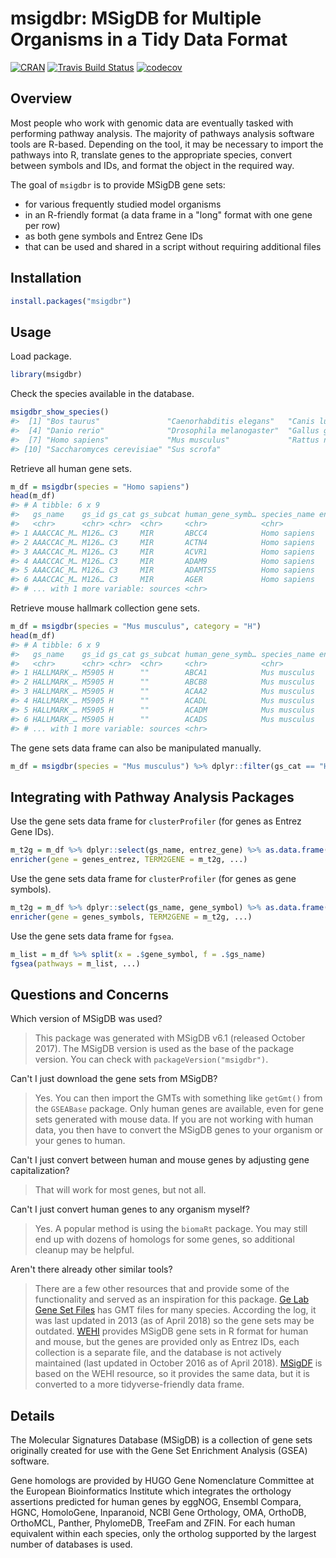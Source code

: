 # msigdbr: MSigDB for Multiple Organisms in a Tidy Data Format

[![CRAN](http://www.r-pkg.org/badges/version/msigdbr)](https://cran.r-project.org/package=msigdbr)
[![Travis Build Status](https://travis-ci.org/igordot/msigdbr.svg?branch=master)](https://travis-ci.org/igordot/msigdbr)
[![codecov](https://codecov.io/gh/igordot/msigdbr/branch/master/graph/badge.svg)](https://codecov.io/gh/igordot/msigdbr)

## Overview

Most people who work with genomic data are eventually tasked with performing pathway analysis.
The majority of pathways analysis software tools are R-based.
Depending on the tool, it may be necessary to import the pathways into R, translate genes to the appropriate species, convert between symbols and IDs, and format the object in the required way.

The goal of `msigdbr` is to provide MSigDB gene sets:

* for various frequently studied model organisms
* in an R-friendly format (a data frame in a "long" format with one gene per row)
* as both gene symbols and Entrez Gene IDs
* that can be used and shared in a script without requiring additional files

## Installation

```r
install.packages("msigdbr")
```

## Usage

Load package.

```r
library(msigdbr)
```

Check the species available in the database.

```r
msigdbr_show_species()
#>  [1] "Bos taurus"               "Caenorhabditis elegans"   "Canis lupus familiaris"  
#>  [4] "Danio rerio"              "Drosophila melanogaster"  "Gallus gallus"           
#>  [7] "Homo sapiens"             "Mus musculus"             "Rattus norvegicus"       
#> [10] "Saccharomyces cerevisiae" "Sus scrofa"
```

Retrieve all human gene sets.

```r
m_df = msigdbr(species = "Homo sapiens")
head(m_df)
#> # A tibble: 6 x 9
#>   gs_name    gs_id gs_cat gs_subcat human_gene_symb… species_name entrez_gene gene_symbol
#>   <chr>      <chr> <chr>  <chr>     <chr>            <chr>              <int> <chr>      
#> 1 AAACCAC_M… M126… C3     MIR       ABCC4            Homo sapiens       10257 ABCC4      
#> 2 AAACCAC_M… M126… C3     MIR       ACTN4            Homo sapiens          81 ACTN4      
#> 3 AAACCAC_M… M126… C3     MIR       ACVR1            Homo sapiens          90 ACVR1      
#> 4 AAACCAC_M… M126… C3     MIR       ADAM9            Homo sapiens        8754 ADAM9      
#> 5 AAACCAC_M… M126… C3     MIR       ADAMTS5          Homo sapiens       11096 ADAMTS5    
#> 6 AAACCAC_M… M126… C3     MIR       AGER             Homo sapiens         177 AGER       
#> # ... with 1 more variable: sources <chr>
```

Retrieve mouse hallmark collection gene sets.

```r
m_df = msigdbr(species = "Mus musculus", category = "H")
head(m_df)
#> # A tibble: 6 x 9
#>   gs_name    gs_id gs_cat gs_subcat human_gene_symb… species_name entrez_gene gene_symbol
#>   <chr>      <chr> <chr>  <chr>     <chr>            <chr>              <int> <chr>      
#> 1 HALLMARK_… M5905 H      ""        ABCA1            Mus musculus       11303 Abca1      
#> 2 HALLMARK_… M5905 H      ""        ABCB8            Mus musculus       74610 Abcb8      
#> 3 HALLMARK_… M5905 H      ""        ACAA2            Mus musculus       52538 Acaa2      
#> 4 HALLMARK_… M5905 H      ""        ACADL            Mus musculus       11363 Acadl      
#> 5 HALLMARK_… M5905 H      ""        ACADM            Mus musculus       11364 Acadm      
#> 6 HALLMARK_… M5905 H      ""        ACADS            Mus musculus       11409 Acads      
#> # ... with 1 more variable: sources <chr>
```

The gene sets data frame can also be manipulated manually.

```r
m_df = msigdbr(species = "Mus musculus") %>% dplyr::filter(gs_cat == "H")
```

## Integrating with Pathway Analysis Packages

Use the gene sets data frame for `clusterProfiler` (for genes as Entrez Gene IDs).

```r
m_t2g = m_df %>% dplyr::select(gs_name, entrez_gene) %>% as.data.frame()
enricher(gene = genes_entrez, TERM2GENE = m_t2g, ...)
```

Use the gene sets data frame for `clusterProfiler` (for genes as gene symbols).

```r
m_t2g = m_df %>% dplyr::select(gs_name, gene_symbol) %>% as.data.frame()
enricher(gene = genes_symbols, TERM2GENE = m_t2g, ...)
```

Use the gene sets data frame for `fgsea`.

```r
m_list = m_df %>% split(x = .$gene_symbol, f = .$gs_name)
fgsea(pathways = m_list, ...)
```

## Questions and Concerns

Which version of MSigDB was used?

> This package was generated with MSigDB v6.1 (released October 2017).
> The MSigDB version is used as the base of the package version. You can check with `packageVersion("msigdbr")`.

Can't I just download the gene sets from MSigDB?

> Yes.
> You can then import the GMTs with something like `getGmt()` from the `GSEABase` package.
> Only human genes are available, even for gene sets generated with mouse data.
> If you are not working with human data, you then have to convert the MSigDB genes to your organism or your genes to human.

Can't I just convert between human and mouse genes by adjusting gene capitalization?

> That will work for most genes, but not all.

Can't I just convert human genes to any organism myself?

> Yes.
> A popular method is using the `biomaRt` package.
> You may still end up with dozens of homologs for some genes, so additional cleanup may be helpful.

Aren't there already other similar tools?

> There are a few other resources that and provide some of the functionality and served as an inspiration for this package.
> [Ge Lab Gene Set Files](http://ge-lab.org/#/data) has GMT files for many species.
> According the log, it was last updated in 2013 (as of April 2018) so the gene sets may be outdated.
> [WEHI](http://bioinf.wehi.edu.au/software/MSigDB/) provides MSigDB gene sets in R format for human and mouse, but the genes are provided only as Entrez IDs, each collection is a separate file, and the database is not actively maintained (last updated in October 2016 as of April 2018).
> [MSigDF](https://github.com/stephenturner/msigdf) is based on the WEHI resource, so it provides the same data, but it is converted to a more tidyverse-friendly data frame.

## Details

The Molecular Signatures Database (MSigDB) is a collection of gene sets originally created for use with the Gene Set Enrichment Analysis (GSEA) software.

Gene homologs are provided by HUGO Gene Nomenclature Committee at the European Bioinformatics Institute which integrates the orthology assertions predicted for human genes by eggNOG, Ensembl Compara, HGNC, HomoloGene, Inparanoid, NCBI Gene Orthology, OMA, OrthoDB, OrthoMCL, Panther, PhylomeDB, TreeFam and ZFIN.
For each human equivalent within each species, only the ortholog supported by the largest number of databases is used.



